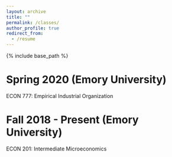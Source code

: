 ```yaml
---
layout: archive
title: ""
permalink: /classes/
author_profile: true
redirect_from:
  - /resume
---
```


{% include base_path %}

Spring 2020 (Emory University)
======
ECON 777: Empirical Industrial Organization

Fall 2018 - Present (Emory University)
======
ECON 201: Intermediate Microeconomics
